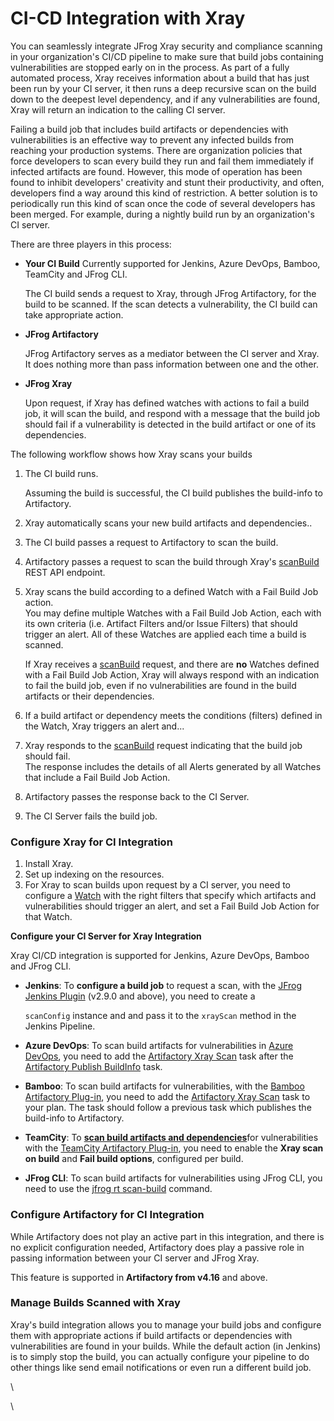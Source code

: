 # CI-CD Integration with Xray

You can seamlessly integrate JFrog Xray security and compliance scanning in your organization's CI/CD pipeline to make sure that build jobs containing vulnerabilities are stopped early on in the process. As part of a fully automated process, Xray receives information about a build that has just been run by your CI server, it then runs a deep recursive scan on the build down to the deepest level dependency, and if any vulnerabilities are found, Xray will return an indication to the calling CI server.

Failing a build job that includes build artifacts or dependencies with vulnerabilities is an effective way to prevent any infected builds from reaching your production systems. There are organization policies that force developers to scan every build they run and fail them immediately if infected artifacts are found. However, this mode of operation has been found to inhibit developers' creativity and stunt their productivity, and often, developers find a way around this kind of restriction. A better solution is to periodically run this kind of scan once the code of several developers has been merged. For example, during a nightly build run by an organization's CI server.

There are three players in this process:

*   **Your CI Build** Currently supported for Jenkins, Azure DevOps, Bamboo, TeamCity and JFrog CLI.

    The CI build sends a request to Xray, through JFrog Artifactory, for the build to be scanned. If the scan detects a vulnerability, the CI build can take appropriate action.
*   **JFrog Artifactory**

    JFrog Artifactory serves as a mediator between the CI server and Xray. It does nothing more than pass information between one and the other.
*   **JFrog Xray**

    Upon request, if Xray has defined watches with actions to fail a build job, it will scan the build, and respond with a message that the build job should fail if a vulnerability is detected in the build artifact or one of its dependencies.

The following workflow shows how Xray scans your builds

1.  The CI build runs.

    Assuming the build is successful, the CI build publishes the build-info to Artifactory.
2. Xray automatically scans your new build artifacts and dependencies..
3. The CI build passes a request to Artifactory to scan the build.
4. Artifactory passes a request to scan the build through Xray's [scanBuild](https://jfrog.com/help/r/xray-rest-apis/scan-build-v2) REST API endpoint.
5.  Xray scans the build according to a defined Watch with a Fail Build Job action.\
    You may define multiple Watches with a Fail Build Job Action, each with its own criteria (i.e. Artifact Filters and/or Issue Filters) that should trigger an alert. All of these Watches are applied each time a build is scanned.

    If Xray receives a [scanBuild](https://jfrog.com/help/r/xray-rest-apis/scan-build-v2) request, and there are **no** Watches defined with a Fail Build Job Action, Xray will always respond with an indication to fail the build job, even if no vulnerabilities are found in the build artifacts or their dependencies.
6. If a build artifact or dependency meets the conditions (filters) defined in the Watch, Xray triggers an alert and...
7. Xray responds to the [scanBuild](https://jfrog.com/help/r/xray-rest-apis/scan-build-v2) request indicating that the build job should fail.\
   The response includes the details of all Alerts generated by all Watches that include a Fail Build Job Action.
8. Artifactory passes the response back to the CI Server.
9. The CI Server fails the build job.

### **Configure Xray for CI Integration**

1. Install Xray.
2. Set up indexing on the resources.
3. For Xray to scan builds upon request by a CI server, you need to configure a [Watch](https://jfrog.com/help/r/6nte66fuu2ZQMB2dfriysg/P2kGNx4_axA~B5tzlCeN8Q) with the right filters that specify which artifacts and vulnerabilities should trigger an alert, and set a Fail Build Job Action for that Watch.

**Configure your CI Server for Xray Integration**

Xray CI/CD integration is supported for Jenkins, Azure DevOps, Bamboo and JFrog CLI.

*   **Jenkins**: To **configure a build job** to request a scan, with the [JFrog Jenkins Plugin](https://plugins.jenkins.io/jfrog/) (v2.9.0 and above), you need to create a&#x20;

    `scanConfig` instance and and pass it to the `xrayScan` method in the Jenkins Pipeline.
* **Azure DevOps**: To scan build artifacts for vulnerabilities in [Azure DevOps](https://github.com/jfrog/jfrog-azure-devops-extension#readme), you need to add the [Artifactory Xray Scan](https://jfrog.com/help/r/xray-rest-apis/scan-artifact) task after the [Artifactory Publish BuildInfo](https://jfrog.com/help/r/jfrog-integrations-documentation/jfrog-azure-devops-extension) task.
* **Bamboo**: To scan build artifacts for vulnerabilities, with the [Bamboo Artifactory Plug-in](https://jfrog.com/help/r/jfrog-integrations-documentation/bamboo-artifactory-plug-in), you need to add the [Artifactory Xray Scan](https://jfrog.com/help/r/xray-rest-apis/scanning) task to your plan. The task should follow a previous task which publishes the build-info to Artifactory.
* **TeamCity**: To [**scan build artifacts and dependencies**](https://jfrog.com/help/r/jfrog-integrations-documentation/teamcity-artifactory-plug-in)for vulnerabilities with the [TeamCity Artifactory Plug-in](https://jfrog.com/help/r/jfrog-integrations-documentation/teamcity-artifactory-plug-in), you need to enable the **Xray scan on build** and **Fail build options**, configured per build.
* **JFrog CLI**: To scan build artifacts for vulnerabilities using JFrog CLI, you need to use the [jfrog rt scan-build](../../../developers/cli/scan-published-builds.md) command.

### **Configure Artifactory for CI Integration**

While Artifactory does not play an active part in this integration, and there is no explicit configuration needed, Artifactory does play a passive role in passing information between your CI server and JFrog Xray.

This feature is supported in **Artifactory from v4.16** and above.

### Manage Builds Scanned with Xray

Xray's build integration allows you to manage your build jobs and configure them with appropriate actions if build artifacts or dependencies with vulnerabilities are found in your builds. While the default action (in Jenkins) is to simply stop the build, you can actually configure your pipeline to do other things like send email notifications or even run a different build job.



\


\


